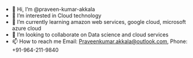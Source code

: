 - 👋 Hi, I’m @praveen-kumar-akkala
- 👀 I’m interested in Cloud technology
- 🌱 I’m currently learning amazon web services, google cloud, microsoft azure cloud
- 💞️ I’m looking to collaborate on Data science and cloud services
- 📫 How to reach me Email: Praveenkumar.akkala@outlook.com, Phone: +91-964-211-9840

<!---
praveen-kumar-akkala/praveen-kumar-akkala is a ✨ special ✨ repository because its `README.md` (this file) appears on your GitHub profile.
You can click the Preview link to take a look at your changes.
--->

